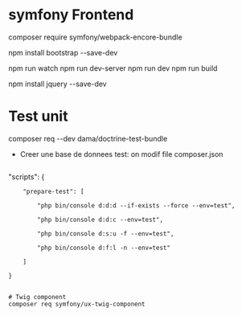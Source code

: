# symfony Frontend

composer require symfony/webpack-encore-bundle

npm install bootstrap --save-dev

npm run watch
npm run dev-server
npm run dev
npm run build

npm install jquery --save-dev

# Test unit

composer req --dev dama/doctrine-test-bundle

- Creer une base de donnees test: on modif file composer.json
  ```
"scripts": {

        "prepare-test": [

            "php bin/console d:d:d --if-exists --force --env=test",

            "php bin/console d:d:c --env=test",

            "php bin/console d:s:u -f --env=test",

            "php bin/console d:f:l -n --env=test"

        ]

    }

```

# Twig component
composer req symfony/ux-twig-component
